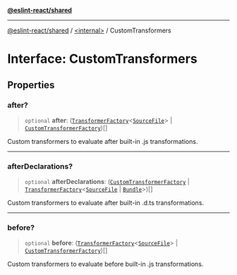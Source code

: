 [**@eslint-react/shared**](../../README.md)

***

[@eslint-react/shared](../../README.md) / [\<internal\>](../README.md) / CustomTransformers

# Interface: CustomTransformers

## Properties

### after?

> `optional` **after**: ([`TransformerFactory`](../type-aliases/TransformerFactory.md)\<[`SourceFile`](SourceFile.md)\> \| [`CustomTransformerFactory`](../type-aliases/CustomTransformerFactory.md))[]

Custom transformers to evaluate after built-in .js transformations.

***

### afterDeclarations?

> `optional` **afterDeclarations**: ([`CustomTransformerFactory`](../type-aliases/CustomTransformerFactory.md) \| [`TransformerFactory`](../type-aliases/TransformerFactory.md)\<[`SourceFile`](SourceFile.md) \| [`Bundle`](Bundle.md)\>)[]

Custom transformers to evaluate after built-in .d.ts transformations.

***

### before?

> `optional` **before**: ([`TransformerFactory`](../type-aliases/TransformerFactory.md)\<[`SourceFile`](SourceFile.md)\> \| [`CustomTransformerFactory`](../type-aliases/CustomTransformerFactory.md))[]

Custom transformers to evaluate before built-in .js transformations.
